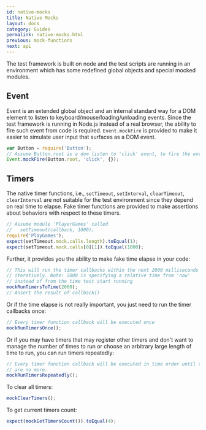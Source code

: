 ```yaml
---
id: native-mocks
title: Native Mocks
layout: docs
category: Guides
permalink: native-mocks.html
previous: mock-functions
next: api
---
```


The test framework is built on node and the test scripts are running in an environment which has some redefined global objects and special mocked modules.

Event
-----

Event is an extended global object and an internal standard way for a DOM element to listen to keyboard/mouse/loading/unloading events. Since the test framework is running in Node.js instead of a real browser, the ability to fire such event from code is required. `Event.mockFire` is provided to make it easier to simulate user input that surfaces as a DOM event.

```javascript
var Button = require('Button');
// Assume Button.root is a dom listen to 'click' event, to fire the event:
Event.mockFire(Button.root, 'click', {});
```

Timers
------

The native timer functions, i.e., `setTimeout`, `setInterval`, `clearTimeout`, `clearInterval` are not suitable for the test environment since they depend on real time to elapse. Fake timer functions are provided to make assertions about behaviors with respect to these timers.

```javascript
// Assume module 'PlayerGames' called
//   setTimeout(callback, 1000);
require('PlayGames');
expect(setTimeout.mock.calls.length).toEqual(1);
expect(setTimeout.mock.calls[0][1]).toEqual(1000);
```

Further, it provides you the ability to make fake time elapse in your code:
```javascript
// This will run the timer callbacks within the next 2000 milliseconds
// iteratively. Note: 2000 is specifying a relative time from 'now'
// instead of from the time test start running
mockRunTimersToTime(2000);
// Assert the result of callback()
```

Or if the time elapse is not really important, you just need to run the timer callbacks once:
```javascript
// Every timer function callback will be executed once
mockRunTimersOnce();
```

Or if you may have timers that may register other timers and don't want to manage the number of times to run or choose an arbitrary large length of time to run, you can run timers repeatedly:
```javascript
// Every timer function callback will be executed in time order until there
// are no more.
mockRunTimersRepeatedly();
```

To clear all timers:
```javascript
mockClearTimers();
```

To get current timers count:
```javascript
expect(mockGetTimersCount()).toEqual(4);
```
